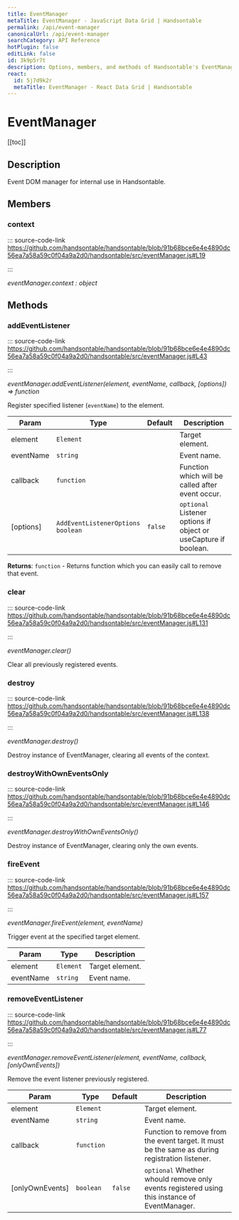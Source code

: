 ```yaml
---
title: EventManager
metaTitle: EventManager - JavaScript Data Grid | Handsontable
permalink: /api/event-manager
canonicalUrl: /api/event-manager
searchCategory: API Reference
hotPlugin: false
editLink: false
id: 3k9p5r7t
description: Options, members, and methods of Handsontable's EventManager API.
react:
  id: 5j7d9k2r
  metaTitle: EventManager - React Data Grid | Handsontable
---
```


# EventManager

[[toc]]

## Description

Event DOM manager for internal use in Handsontable.



## Members

### context
  
::: source-code-link https://github.com/handsontable/handsontable/blob/91b68bce6e4e4890dc56ea7a58a59c0f04a9a2d0/handsontable/src/eventManager.js#L19

:::

_eventManager.context : object_


## Methods

### addEventListener
  
::: source-code-link https://github.com/handsontable/handsontable/blob/91b68bce6e4e4890dc56ea7a58a59c0f04a9a2d0/handsontable/src/eventManager.js#L43

:::

_eventManager.addEventListener(element, eventName, callback, [options]) ⇒ function_

Register specified listener (`eventName`) to the element.


| Param | Type | Default | Description |
| --- | --- | --- | --- |
| element | `Element` |  | Target element. |
| eventName | `string` |  | Event name. |
| callback | `function` |  | Function which will be called after event occur. |
| [options] | `AddEventListenerOptions` <br/> `boolean` | <code>false</code> | `optional` Listener options if object or useCapture if boolean. |


**Returns**: `function` - Returns function which you can easily call to remove that event.  

### clear
  
::: source-code-link https://github.com/handsontable/handsontable/blob/91b68bce6e4e4890dc56ea7a58a59c0f04a9a2d0/handsontable/src/eventManager.js#L131

:::

_eventManager.clear()_

Clear all previously registered events.



### destroy
  
::: source-code-link https://github.com/handsontable/handsontable/blob/91b68bce6e4e4890dc56ea7a58a59c0f04a9a2d0/handsontable/src/eventManager.js#L138

:::

_eventManager.destroy()_

Destroy instance of EventManager, clearing all events of the context.



### destroyWithOwnEventsOnly
  
::: source-code-link https://github.com/handsontable/handsontable/blob/91b68bce6e4e4890dc56ea7a58a59c0f04a9a2d0/handsontable/src/eventManager.js#L146

:::

_eventManager.destroyWithOwnEventsOnly()_

Destroy instance of EventManager, clearing only the own events.



### fireEvent
  
::: source-code-link https://github.com/handsontable/handsontable/blob/91b68bce6e4e4890dc56ea7a58a59c0f04a9a2d0/handsontable/src/eventManager.js#L157

:::

_eventManager.fireEvent(element, eventName)_

Trigger event at the specified target element.


| Param | Type | Description |
| --- | --- | --- |
| element | `Element` | Target element. |
| eventName | `string` | Event name. |



### removeEventListener
  
::: source-code-link https://github.com/handsontable/handsontable/blob/91b68bce6e4e4890dc56ea7a58a59c0f04a9a2d0/handsontable/src/eventManager.js#L77

:::

_eventManager.removeEventListener(element, eventName, callback, [onlyOwnEvents])_

Remove the event listener previously registered.


| Param | Type | Default | Description |
| --- | --- | --- | --- |
| element | `Element` |  | Target element. |
| eventName | `string` |  | Event name. |
| callback | `function` |  | Function to remove from the event target. It must be the same as during registration listener. |
| [onlyOwnEvents] | `boolean` | <code>false</code> | `optional` Whether whould remove only events registered using this instance of EventManager. |


